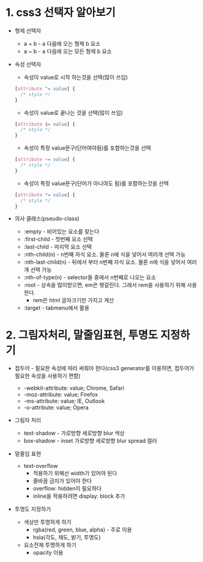 # 1. css3 선택자 알아보기
* 형제 선택자
  * a + b - a 다음에 오는 형제 b 요소
  * a ~ b - a 다음에 오는 모든 형제 b 요소

* 속성 선택자
    * 속성이 value로 시작 하는것을 선택(많이 쓰임)
    ```css
    [attribute ^= value] {
      /* style */
    }
    ```

    * 속성이 value로 끝나는 것을 선택(많이 쓰임)
    ```css
    [attribute $= value] {
      /* style */
    }
    ```

    * 속성이 특정 value문구(단어여야됨)를 포함하는것을 선택
    ```css
    [attribute ~= value] {
      /* style */
    }
    ```

    * 속성이 특정 value문구(단어가 아니여도 됨)를 포함하는것을 선택
    ```css
    [attribute *= value] {
      /* style */
    }
    ```

* 의사 클래스(pseudo-class)
  * :empty - 비어있는 요소를 찾는다
  * :first-child - 첫번째 요소 선택
  * :last-child - 마지막 요소 선택
  * :nth-child(n) - n번째 자식 요소. 물론 n에 식을 넣어서 여러개 선택 가능
  * :nth-last-child(n) - 뒤에서 부터 n번째 자식 요소. 물론 n에 식을 넣어서 여러개 선택 가능
  * :nth-of-type(n) - selector들 중에서 n번째로 나오는 요소
  * :root - 상속을 많이받으면, em은 헷갈린다. 그래서 rem을 사용하기 위해 사용한다.
    * rem은 html 글자크기만 가지고 계산
  * :target - tabmenu에서 활용

# 2. 그림자처리, 말줄임표현, 투명도 지정하기
* 접두어 - 필요한 속성에 따라 써줘야 한다(css3 generator를 이용하면, 접두어가 필요한 속성을 사용하기 편함)
  * -webkit-attribute: value; Chrome, Safari
  * -moz-attribute: value; Firefox
  * -ms-attribute: value; IE, Outlook
  * -o-attribute: value; Opera

* 그림자 처리
  * text-shadow - 가로방향 세로방향 blur 색상
  * box-shadow - inset 가로방향 세로방향 blur spread 컬러

* 말줄임 표현
  * text-overflow
    * 적용하기 위해선 width가 있어야 된다
    * 줄바꿈 금지가 있어야 한다
    * overflow: hidden이 필요하다
    * inline을 적용하려면 display: block 추가

* 투명도 지정하기
  * 색상만 투명하게 하기
    * rgba(red, green, blue, alpha) - 주로 이용
    * hsla(각도, 채도, 밝기, 투명도)
  * 요소전체 투명하게 하기
    * opacity 이용
